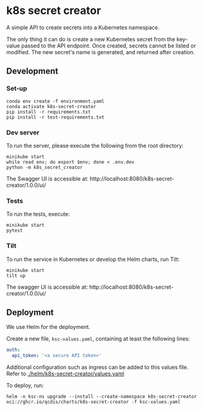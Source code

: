 # k8s secret creator

A simple API to create secrets into a Kubernetes namespace.

The only thing it can do is create a new Kubernetes secret from the key-value passed to the API endpoint. Once created, secrets cannot be listed or modified. The new secret's name is generated, and returned after creation.

## Development

### Set-up

```shell
conda env create -f environment.yaml
conda activate k8s-secret-creator
pip install -r requirements.txt
pip install -r test-requirements.txt
```

### Dev server

To run the server, please execute the following from the root directory:

```shell
minikube start
while read env; do export $env; done < .env.dev
python -m k8s_secret_creator
```

The Swagger UI is accessible at: http://localhost:8080/k8s-secret-creator/1.0.0/ui/

### Tests

To run the tests, execute:

```shell
minikube start
pytest
```

### Tilt

To run the service in Kubernetes or develop the Helm charts, run Tilt:

```shell
minikube start
tilt up
```

The swagger UI is accessible at: http://localhost:8080/k8s-secret-creator/1.0.0/ui/


## Deployment

We use Helm for the deployment.

Create a new file, `ksc-values.yaml`, containing at least the following lines:

```yaml
auth:
  api_token: '<a secure API token>'
```

Additional configuration such as ingress can be added to this values file. Refer to [./helm/k8s-secret-creator/values.yaml](./helm/k8s-secret-creator/values.yaml)

To deploy, run:

```shell
helm -n ksc-ns upgrade --install --create-namespace k8s-secret-creator oci://ghcr.io/qcdis/charts/k8s-secret-creator -f ksc-values.yaml
```
